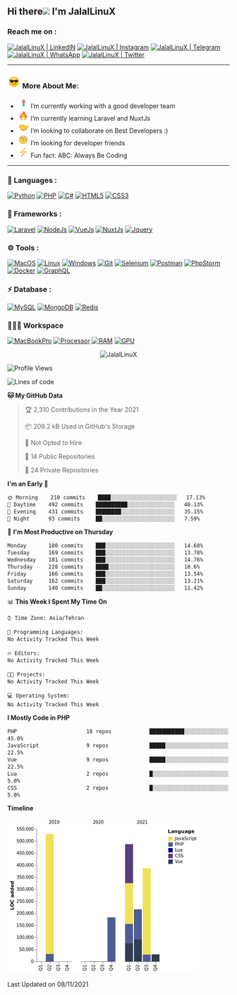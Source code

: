 ## Hi there<img src="https://media.giphy.com/media/hvRJCLFzcasrR4ia7z/giphy.gif" width="25px"> I'm JalalLinuX

### Reach me on :

[![JalalLinuX | LinkedIN](https://img.shields.io/badge/LinkedIn-0077B5?style=for-the-badge&logo=linkedin&logoColor=white)](https://www.linkedin.com/in/jalallinux)
[![JalalLinuX | Instagram](https://img.shields.io/badge/Instagram-E4405F?style=for-the-badge&logo=instagram&logoColor=white)](https://www.instagram.com/jalallinux_)
[![JalalLinuX | Telegram](https://img.shields.io/badge/Telegram-2CA5E0?style=for-the-badge&logo=telegram&logoColor=white)](https://t.me/jalallinux)
[![JalalLinuX | WhatsApp](https://img.shields.io/badge/WhatsApp-25D366?style=for-the-badge&logo=whatsapp&logoColor=white)](https://wa.me/+989177876563)
[![JalalLinuX | Twitter](https://img.shields.io/badge/Twitter-1DA1F2?style=for-the-badge&logo=twitter&logoColor=white)](https://twitter.com/jalallinux)

---

### <img src="assets/images/emoji/smiling-face-with-sunglasses-1.gif" width="30px"> More About Me:

- <img src="assets/images/emoji/Dart_WIN-1.gif" width="25px"> I’m currently working with a good developer team
- <img src="assets/images/emoji/fire-1.gif" width="25px"> I’m currently learning Laravel and NuxtJs
- <img src="assets/images/emoji/Handshake.gif" width="25px"> I’m looking to collaborate on Best Developers :)
- <img src="assets/images/emoji/face-with-monocle.gif" width="25px"> I’m looking for developer friends
- <img src="assets/images/emoji/High-Voltage.gif" width="25px"> Fun fact: ABC: Always Be Coding

---

### 🔨 Languages :

[![Python](https://img.shields.io/badge/Javascript%20ES-FCC624?style=for-the-badge&logo=javascript&logoColor=black)](https://www.javascript.com/)
[![PHP](https://img.shields.io/badge/PHP-777BB4?style=for-the-badge&logo=php&logoColor=white)](https://www.php.net/)
[![C#](https://img.shields.io/badge/CSharp-ac3caa?style=for-the-badge&logo=c-sharp&logoColor=white)](#)
[![HTML5](https://img.shields.io/badge/HTML5-E34F26?style=for-the-badge&logo=html5&logoColor=white)](https://html.com/html5/)
[![CSS3](https://img.shields.io/badge/CSS3-1572B6?style=for-the-badge&logo=css3&logoColor=white)](https://css-tricks.com/)

### 🚀 Frameworks :

[![Laravel](https://img.shields.io/badge/Laravel-FF2D20?style=for-the-badge&logo=laravel&logoColor=white)](https://laravel.com/)
[![NodeJs](https://img.shields.io/badge/NodeJs-4EA94B?style=for-the-badge&logo=node-dot-js&logoColor=white)](https://nodejs.org/)
[![VueJs](https://img.shields.io/badge/Vue.js-35495E?style=for-the-badge&logo=vue-dot-js&logoColor=4FC08D)](https://vuejs.org/)
[![NuxtJs](https://img.shields.io/badge/Nuxt.js-35495E?style=for-the-badge&logo=nuxt-dot-js&logoColor=4FC08D)](https://nuxtjs.org/)
[![Jquery](https://img.shields.io/badge/Vuetify-0769AD?style=for-the-badge&logo=vuetify&logoColor=white)](https://vuetifyjs.com/)

### ⚙️ Tools :

[![MacOS](https://img.shields.io/badge/macos-%23000000.svg?&style=for-the-badge&logo=Apple&logoColor=white)](https://www.apple.com/macos/)
[![Linux](https://img.shields.io/badge/Linux-FCC624?style=for-the-badge&logo=linux&logoColor=black)](https://www.linux.org/)
[![Windows](https://img.shields.io/badge/windows-3973b6?&style=for-the-badge&logo=Windows&logoColor=white)](https://www.microsoft.com/en-us/windows)
[![Git](https://img.shields.io/badge/Git-F05032?style=for-the-badge&logo=git&logoColor=white)](https://git-scm.com/)
[![Selenium](https://img.shields.io/badge/Selenium-43B02A?style=for-the-badge&logo=Selenium&logoColor=white)](https://www.selenium.dev/)
[![Postman](https://img.shields.io/badge/Postman-FF6C37?style=for-the-badge&logo=Postman&logoColor=white)](https://www.postman.com/)
[![PhpStorm](https://img.shields.io/badge/phpstorm-143?style=for-the-badge&logo=phpstorm&logoColor=black&color=darkorchid)](https://www.jetbrains.com/phpstorm/)
[![Docker](https://img.shields.io/badge/Docker-2CA5E0?style=for-the-badge&logo=docker&logoColor=white&#41)](https://www.docker.com/)
[![GraphQL](https://img.shields.io/badge/GraphQl-E10098?style=for-the-badge&logo=graphql&logoColor=white)](https://graphql.org/)

### ⚡ Database :

[![MySQL](https://img.shields.io/badge/MySQL-024F62?style=for-the-badge&logo=mysql&logoColor=white)](https://www.mysql.com/)
[![MongoDB](https://img.shields.io/badge/MongoDB-4EA94B?style=for-the-badge&logo=mongodb&logoColor=white)](https://www.mongodb.com/)
[![Redis](https://img.shields.io/badge/redis-CC0000.svg?&style=for-the-badge&logo=redis&logoColor=white)](https://redis.io/)

### 👨🏻‍💻 Workspace

[![MacBookPro](https://img.shields.io/badge/Apple-MacBook_Pro_2017-999999?style=for-the-badge&logo=apple&logoColor=white)](#)
[![Processor](https://img.shields.io/badge/Intel-Core_i7_7th-0071C5?style=for-the-badge&logo=intel&logoColor=white)](#)
[![RAM](https://img.shields.io/badge/RAM-16GB-%230071C5.svg?&style=for-the-badge&logoColor=white)](#)
[![GPU](https://img.shields.io/badge/AMD-Radeon_PRO_560_4GB-ED1C24?style=for-the-badge&logo=amd&logoColor=white)](#)

<p align="center">
<img src="https://github-readme-stats.vercel.app/api?username=jalallinux&show_icons=true&theme=default" alt="JalalLinuX" />
</p>

<!--START_SECTION:waka-->
![Profile Views](http://img.shields.io/badge/Profile%20Views-0-blue)

![Lines of code](https://img.shields.io/badge/From%20Hello%20World%20I%27ve%20Written-1.8%20million%20lines%20of%20code-blue)

**🐱 My GitHub Data** 

> 🏆 2,310 Contributions in the Year 2021
 > 
> 📦 209.2 kB Used in GitHub's Storage 
 > 
> 🚫 Not Opted to Hire
 > 
> 📜 14 Public Repositories 
 > 
> 🔑 24 Private Repositories  
 > 
**I'm an Early 🐤** 

```text
🌞 Morning    210 commits    ████░░░░░░░░░░░░░░░░░░░░░   17.13% 
🌆 Daytime    492 commits    ██████████░░░░░░░░░░░░░░░   40.13% 
🌃 Evening    431 commits    ████████░░░░░░░░░░░░░░░░░   35.15% 
🌙 Night      93 commits     ██░░░░░░░░░░░░░░░░░░░░░░░   7.59%

```
📅 **I'm Most Productive on Thursday** 

```text
Monday       180 commits    ███░░░░░░░░░░░░░░░░░░░░░░   14.68% 
Tuesday      169 commits    ███░░░░░░░░░░░░░░░░░░░░░░   13.78% 
Wednesday    181 commits    ███░░░░░░░░░░░░░░░░░░░░░░   14.76% 
Thursday     228 commits    ████░░░░░░░░░░░░░░░░░░░░░   18.6% 
Friday       166 commits    ███░░░░░░░░░░░░░░░░░░░░░░   13.54% 
Saturday     162 commits    ███░░░░░░░░░░░░░░░░░░░░░░   13.21% 
Sunday       140 commits    ██░░░░░░░░░░░░░░░░░░░░░░░   11.42%

```


📊 **This Week I Spent My Time On** 

```text
⌚︎ Time Zone: Asia/Tehran

💬 Programming Languages: 
No Activity Tracked This Week

🔥 Editors: 
No Activity Tracked This Week

🐱‍💻 Projects: 
No Activity Tracked This Week

💻 Operating System: 
No Activity Tracked This Week

```

**I Mostly Code in PHP** 

```text
PHP                      18 repos            ███████████░░░░░░░░░░░░░░   45.0% 
JavaScript               9 repos             █████░░░░░░░░░░░░░░░░░░░░   22.5% 
Vue                      9 repos             █████░░░░░░░░░░░░░░░░░░░░   22.5% 
Lua                      2 repos             █░░░░░░░░░░░░░░░░░░░░░░░░   5.0% 
CSS                      2 repos             █░░░░░░░░░░░░░░░░░░░░░░░░   5.0%

```


**Timeline**

![Chart not found](https://raw.githubusercontent.com/jalallinux/jalallinux/master/charts/bar_graph.png) 


 Last Updated on 08/11/2021
<!--END_SECTION:waka-->
